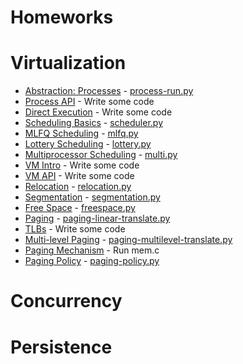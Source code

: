 
# Homeworks

# Virtualization

* [Abstraction: Processes](http://www.cs.wisc.edu/~remzi/OSTEP/cpu-intro.pdf) - [process-run.py](cpu-intro)
* [Process API](http://www.cs.wisc.edu/~remzi/OSTEP/cpu-api.pdf) - Write some code
* [Direct Execution](http://www.cs.wisc.edu/~remzi/OSTEP/cpu-mechanisms.pdf) - Write some code
* [Scheduling Basics]()	- [scheduler.py](cpu-sched)
* [MLFQ Scheduling]()	- [mlfq.py](cpu-sched-mlfq)
* [Lottery Scheduling]() - [lottery.py](cpu-sched-lottery)
* [Multiprocessor Scheduling]()	- [multi.py](cpu-sched-multi)
* [VM Intro]() - Write some code
* [VM API]() - Write some code
* [Relocation]() -	[relocation.py](vm-relocation)
* [Segmentation]() - [segmentation.py](vm-segmentation)
* [Free Space]() - [freespace.py](vm-freespace)
* [Paging]() - [paging-linear-translate.py](vm-paging)
* [TLBs]() - Write some code
* [Multi-level Paging]() - [paging-multilevel-translate.py](vm-smalltables)
* [Paging Mechanism]() - Run mem.c
* [Paging Policy]() - [paging-policy.py](vm-beyondphys-policy)

# Concurrency

# Persistence


